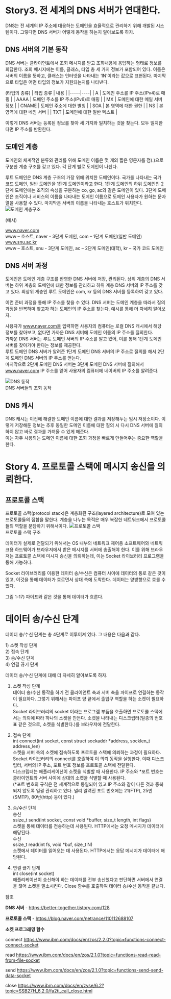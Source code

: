 # Story3. 전 세계의 DNS 서버가 연대한다.

DNS는 전 세계의 IP 주소에 대응하는 도메인을 효율적으로 관리하기 위해 개발된 시스템이다. 그렇다면 DNS 서버가 어떻게 동작을 하는지 알아보도록 하자.

## DNS 서버의 기본 동작

DNS 서버는 클라이언트에서 조회 메시지를 받고 조회내용에 응답하는 형태로 정보를 회답한다. 조회 메시지에는 이름, 클래스, 타입 총 세 가지 정보가 포함되어 있다. 이름은 서버의 이름을 뜻하고, 클래스는 인터넷을 나타내는 ‘IN’이라는 값으로 표현된다. 마지막으로 타입은 어떤 타입의 정보가 지원되는지를 나타낸다.
 
(타입의 종류)
| 타입 종류 | 내용   |
|-----|----|
|     A    |  도메인 주소를 IP 주소(IPv4)로 매핑   |
|   AAAA   |  도메인 주소를 IP 주소(IPv6)로 매핑   |
|    MX    |  도메인에 대한 메일 서버 정보         |
|   CNAME  |  도메인 주소에 대한 별칭              |
|    SOA   |  본 영역에 대한 권한                 |
|    NS    |  본 영역에 대한 네임 서버             |
|    TXT   |  도메인에 대한 일반 텍스트            |

이렇게 DNS 서버는 등록된 정보를 찾아 세 가지와 일치하는 것을 찾는다. 모두 일치한다면 IP 주소를 반환한다.

## 도메인 계층

도메인의 체계적인 분류와 관리를 위해 도메인 이름은 몇 개의 짧은 영문자를 점(.)으로 구분한 계층 구조를 갖고 있다. 각 단계 별로 도메인이 나뉜다. 

루트 도메인은 DNS 계층 구조의 가장 위에 위치한 도메인이다. 국가를 나타내는 국가 코드 도메인, 일반 도메인을 1단계 도메인이라고 한다. 1단계 도메인의 하위 도메인인 2단계 도메인에는 조직의 속성을 구분하는 co, go, ac와 같은 도메인이 있다. 3단계 도메인은 조직이나 서비스의 이름을 나타내는 도메인 이름으로 도메인 사용자가 원하는 문자열을 사용할 수 있다. 마지막은 서버의 이름을 나타내는 호스트가 위치한다.
![도메인 계층구조](https://velog.velcdn.com/images/ehgns0305/post/411372d2-8337-4b8a-8f13-be2657c0c01e/image.png)

(예시)

www.naver.com  
www – 호스트, naver - 3단계 도메인, com – 1단계 도메인(일반 도메인)
www.snu.ac.kr  
www – 호스트, snu - 3단계 도메인, ac – 2단계 도메인(대학), kr – 국가 코드 도메인

## DNS 서버 과정

도메인은 도메인 계층 구조를 반영한 DNS 서버에 저장, 관리된다. 상위 계층의 DNS 서버는 하위 계층의 도메인에 대한 정보를 관리하고 하위 계층 DNS 서버의 IP 주소를 갖고 있다. 최상위 계층인 루트 도메인은 com, kr 등의 DNS 서버를 등록하여 갖고 있다.

이런 준비 과정을 통해 IP 주소를 찾을 수 있다. DNS 서버는 도메인 계층을 따라서 질의 과정을 반복하며 찾고자 하는 도메인의 IP 주소를 찾는다. 예시를 통해 더 자세히 알아보자.

사용자가 www.naver.com을 입력하면 사용자의 컴퓨터는 로컬 DNS 캐시에서 해당 정보를 찾아보고, 없다면 가까운 DNS 서버에 도메인 이름의 IP 주소를 질의한다.  
가까운 DNS 서버는 루트 도메인 서버의 IP 주소를 알고 있어, 이를 통해 1단계 도메인 서버를 찾아가야 한다는 정보를 제공한다.  
루트 도메인 DNS 서버가 알려준 1단계 도메인 DNS 서버의 IP 주소로 질의를 해서 2단계 도메인 DNS 서버의 IP 주소를 얻는다.  
마지막으로 2단계 도메인 DNS 서버는 3단계 도메인 DNS 서버에 질의해서 www.naver.com IP 주소를 얻어 사용자의 컴퓨터에 네이버의 IP 주소를 알려준다.

![DNS 동작](https://velog.velcdn.com/images/ehgns0305/post/d4308d23-90e9-496b-bcb2-ccd115a629c3/image.png)  
DNS 서버들의 조회 동작

## DNS 캐시
DNS 캐시는 이전에 해결한 도메인 이름에 대한 결과를 저장해두는 임시 저장소이다. 이렇게 저장해둔 정보는 추후 동일한 도메인 이름에 대한 질의 시 다시 DNS 서버에 질의하지 않고 바로 결과를 가져올 수 있게 해준다.  
이는 자주 사용되는 도메인 이름에 대한 조회 과정을 빠르게 만들어주는 중요한 역할을 한다.

# Story 4. 프로토콜 스택에 메시지 송신을 의뢰한다.
## 프로토콜 스택
프로토콜 스택(protocol stack)은 계층화된 구조(layered architecture)로 모여 있는 프로토콜들의 집합을 말한다. 계층을 나누는 목적은 매우 복잡한 네트워크에서 프로토콜들의 역할을 분담하기 위해서이다. 
![프로토콜 스택](https://velog.velcdn.com/images/ehgns0305/post/f91552ed-183c-4d6b-af01-6faf6326cf3c/image.png)  
프로토콜 스택 구조
 
데이터가 실제로 전달되기 위해서는 OS 내부의 네트워크 제어용 소프트웨어와 네트워크용 하드웨어가 브라우저에서 받은 메시지를 서버에 송출해야 한다. 이를 위해 브라우저는 프로토콜 스택에 미시지 송신을 의뢰하는데, 이는 Socket 라이브러리 프로그램을 통해 가능하다.  

Socket 라이브러리를 이용한 데이터 송/수신은 컴퓨터 사이에 데이터의 통로 같은 것이 있고, 이것을 통해 데이터가 흐르면서 상대 측에 도착한다. 데이터는 양방향으로 흐를 수 있다.

그림 1-17) 파이프와 같은 것을 통해 데이터가 흐른다.

# 데이터 송/수신 단계
데이터 송/수신 단계는 총 4단계로 이루어져 있다. 그 내용은 다음과 같다. 

1\)	소켓 작성 단계  
2\)	접속 단계  
3\)	송/수신 단계  
4\)	연결 끊기 단계  

데이터 송/수신 단계에 대해 더 자세히 알아보도록 하자.
1.	소켓 작성 단계  
데이터 송/수신 동작을 하기 전 클라이언트 측과 서버 측을 파이프로 연결하는 동작이 필요하다. 그렇기 위해서는 파이프 양 끝에서 출입구 역할을 하는 소켓이 필요하다.  
Socket 라이브러리의 socket 이라는 프로그램 부품을 호출하면 프로토콜 스택에서는 의뢰에 따라 하나의 소켓을 만든다. 소켓을 나타내는 디스크립터(일종의 번호표 같은 것으로, 소켓을 식별한다.)를 브라우저에 전달한다. 

2.	접속 단계  
int connect(int socket, const struct sockaddr *address, socklen_t address_len)  
소켓을 서버 측의 소켓에 접속하도록 프로토콜 스택에 의뢰하는 과정이 필요하다. Socket 라이브러리의 connect를 호출하여 이 의뢰 동작을 실행한다. 이때 디스크립터, 서버의 IP 주소, 포트 번호 정보를 프로토콜 스택에 전달한다.  
디스크립터는 애플리케이션이 소켓을 식별할 때 사용한다. IP 주소와 *포트 번호는 클라이언트와 서버 사이에 상대의 소켓을 식별할 때 사용된다.  
(*포트 번호의 규칙은 전 세계적으로 통일되어 있고 IP 주소와 같이 다른 것과 중복되지 않도록 일괄 관리하고 있다. 널리 알려진 포트 번호에는 21(FTP), 25번(SMTP), 80번(http) 등이 있다.)

3.	송/수신 단계  
송신  
ssize_t send(int socket, const void *buffer, size_t length, int flags)  
소켓을 통해 데이터를 전송하는데 사용된다. HTTP에서는 요청 메시지가 데이터에 해당된다.  
수신  
ssize_t read(int fs, void *buf, size_t N)  
소켓에서 데이터를 읽어오는 데 사용된다. HTTP에서는 응답 메시지가 데이터에 해당된다.

4.	연결 끊기 단계  
int close(int socket)  
애플리케이션이 송신해야 하는 데이터를 전부 송신했다고 판단하면 서버에서 연결을 끊어 소켓을 말소시킨다. Close 함수를 호출하여 데이터 송/수신 동작을 끝낸다.


참조

**DNS 서버** - https://better-together.tistory.com/128

**프로토콜 스택** - https://blog.naver.com/netrance/110112688107

**소켓 프로그래밍 함수**

connect https://www.ibm.com/docs/en/zos/2.2.0?topic=functions-connect-connect-socket

read https://www.ibm.com/docs/en/zos/2.1.0?topic=functions-read-read-from-file-socket

send https://www.ibm.com/docs/en/zos/2.1.0?topic=functions-send-send-data-socket

close https://www.ibm.com/docs/en/zvse/6.2?topic=SSB27H_6.2.0/fa2ti_call_close.html
